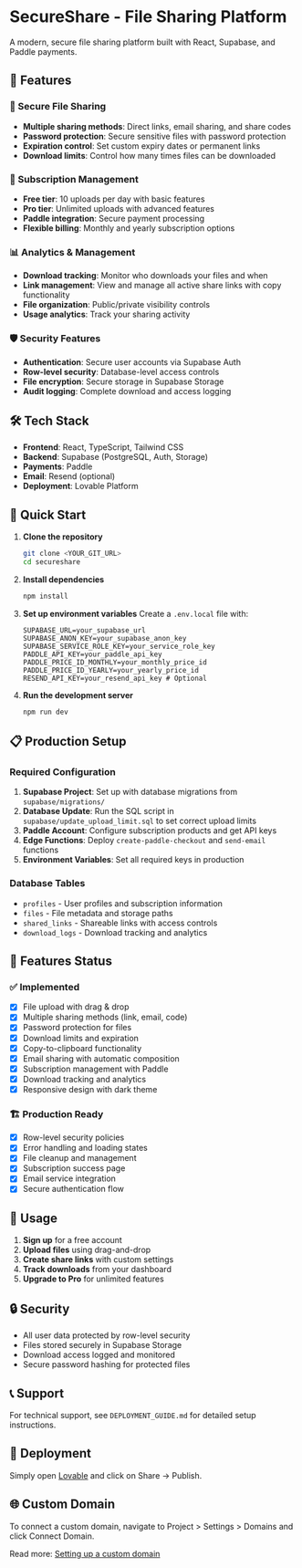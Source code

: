 # SecureShare - File Sharing Platform

A modern, secure file sharing platform built with React, Supabase, and Paddle payments.

## 🚀 Features

### 🔐 Secure File Sharing
- **Multiple sharing methods**: Direct links, email sharing, and share codes
- **Password protection**: Secure sensitive files with password protection  
- **Expiration control**: Set custom expiry dates or permanent links
- **Download limits**: Control how many times files can be downloaded

### 💼 Subscription Management
- **Free tier**: 10 uploads per day with basic features
- **Pro tier**: Unlimited uploads with advanced features
- **Paddle integration**: Secure payment processing
- **Flexible billing**: Monthly and yearly subscription options

### 📊 Analytics & Management
- **Download tracking**: Monitor who downloads your files and when
- **Link management**: View and manage all active share links with copy functionality
- **File organization**: Public/private visibility controls
- **Usage analytics**: Track your sharing activity

### 🛡️ Security Features
- **Authentication**: Secure user accounts via Supabase Auth
- **Row-level security**: Database-level access controls
- **File encryption**: Secure storage in Supabase Storage
- **Audit logging**: Complete download and access logging

## 🛠️ Tech Stack

- **Frontend**: React, TypeScript, Tailwind CSS
- **Backend**: Supabase (PostgreSQL, Auth, Storage)
- **Payments**: Paddle
- **Email**: Resend (optional)
- **Deployment**: Lovable Platform

## 🚦 Quick Start

1. **Clone the repository**
   ```bash
   git clone <YOUR_GIT_URL>
   cd secureshare
   ```

2. **Install dependencies**
   ```bash
   npm install
   ```

3. **Set up environment variables**
   Create a `.env.local` file with:
   ```env
   SUPABASE_URL=your_supabase_url
   SUPABASE_ANON_KEY=your_supabase_anon_key
   SUPABASE_SERVICE_ROLE_KEY=your_service_role_key
   PADDLE_API_KEY=your_paddle_api_key
   PADDLE_PRICE_ID_MONTHLY=your_monthly_price_id
   PADDLE_PRICE_ID_YEARLY=your_yearly_price_id
   RESEND_API_KEY=your_resend_api_key # Optional
   ```

4. **Run the development server**
   ```bash
   npm run dev
   ```

## 📋 Production Setup

### Required Configuration
1. **Supabase Project**: Set up with database migrations from `supabase/migrations/`
2. **Database Update**: Run the SQL script in `supabase/update_upload_limit.sql` to set correct upload limits
3. **Paddle Account**: Configure subscription products and get API keys
4. **Edge Functions**: Deploy `create-paddle-checkout` and `send-email` functions
5. **Environment Variables**: Set all required keys in production

### Database Tables
- `profiles` - User profiles and subscription information
- `files` - File metadata and storage paths  
- `shared_links` - Shareable links with access controls
- `download_logs` - Download tracking and analytics

## 🔧 Features Status

### ✅ Implemented
- [x] File upload with drag & drop
- [x] Multiple sharing methods (link, email, code)
- [x] Password protection for files
- [x] Download limits and expiration
- [x] Copy-to-clipboard functionality
- [x] Email sharing with automatic composition
- [x] Subscription management with Paddle
- [x] Download tracking and analytics
- [x] Responsive design with dark theme

### 🏗️ Production Ready
- [x] Row-level security policies
- [x] Error handling and loading states
- [x] File cleanup and management
- [x] Subscription success page
- [x] Email service integration
- [x] Secure authentication flow

## 📝 Usage

1. **Sign up** for a free account
2. **Upload files** using drag-and-drop
3. **Create share links** with custom settings
4. **Track downloads** from your dashboard
5. **Upgrade to Pro** for unlimited features

## 🔒 Security

- All user data protected by row-level security
- Files stored securely in Supabase Storage  
- Download access logged and monitored
- Secure password hashing for protected files

## 📞 Support

For technical support, see `DEPLOYMENT_GUIDE.md` for detailed setup instructions.

## 🎯 Deployment

Simply open [Lovable](https://lovable.dev/projects/ad044e5e-107b-438b-bc91-d872c4842f8b) and click on Share -> Publish.

## 🌐 Custom Domain

To connect a custom domain, navigate to Project > Settings > Domains and click Connect Domain.

Read more: [Setting up a custom domain](https://docs.lovable.dev/tips-tricks/custom-domain#step-by-step-guide)
